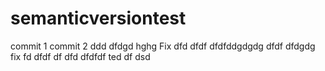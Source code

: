 # semanticversiontest

commit 1
commit 2
ddd
dfdgd
hghg
Fix
dfd
dfdf
dfdfddgdgdg
dfdf
dfdgdg
fix
fd
dfdf
df
dfd
dfdfdf
ted
df
dsd
